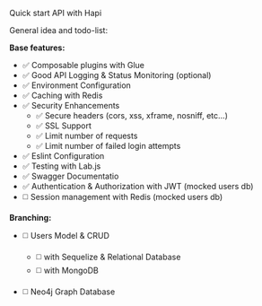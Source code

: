 Quick start API with Hapi

General idea and todo-list:

**Base features:**
* :white_check_mark: Composable plugins with Glue
* :white_check_mark: Good API Logging & Status Monitoring (optional)
* :white_check_mark: Environment Configuration
* :white_check_mark: Caching with Redis
* :white_check_mark: Security Enhancements
  - :white_check_mark: Secure headers (cors, xss, xframe, nosniff, etc...)
  - :white_check_mark: SSL Support
  - :white_check_mark: Limit number of requests
  - :white_check_mark: Limit number of failed login attempts
* :white_check_mark: Eslint Configuration
* :white_check_mark: Testing with Lab.js
* :white_check_mark: Swagger Documentatio
* :white_check_mark: Authentication & Authorization with JWT (mocked users db)
* :white_medium_square: Session management with Redis (mocked users db)

**Branching:**
* :white_medium_square: Users Model & CRUD 
  - :white_medium_square: with Sequelize & Relational Database
  - :white_medium_square: with MongoDB
  
* :white_medium_square: Neo4j Graph Database
